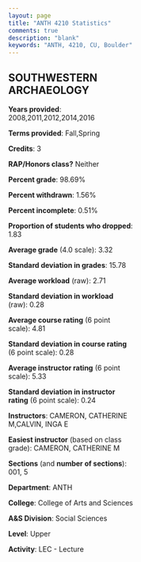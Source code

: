 ```yaml
---
layout: page
title: "ANTH 4210 Statistics"
comments: true
description: "blank"
keywords: "ANTH, 4210, CU, Boulder"
--- 
```

<head>
<script src="https://ajax.googleapis.com/ajax/libs/jquery/2.1.3/jquery.min.js"></script>
<script src="https://dl.dropboxusercontent.com/s/pc42nxpaw1ea4o9/highcharts.js?dl=0"></script>
<!-- <script src="../assets/js/highcharts.js"></script> -->
<style type="text/css">@font-face {
	font-family: "Bebas Neue";
	src: url(https://www.filehosting.org/file/details/544349/BebasNeue%20Regular.otf) format("opentype");
	}
	h1.Bebas { 
		font-family: "Bebas Neue", Verdana, Tahoma;
	}
</style>
</head>
<body>
	<div id="container" style="float: right; width: 45%; height: 88%; margin-left: 2.5%; margin-right: 2.5%;"></div>
	<script language="JavaScript">
		$(document).ready(function() {
		var chart = {type: 'column'};
		var title = {text: 'Grade Distribution'};
		var xAxis = {categories: ['A','B','C','D','F'],crosshair: true};
		var yAxis = {min: 0,title: {text: 'Percentage'}};
		var tooltip = {headerFormat: '<center><b><span style="font-size:20px">{point.key}</span></b></center>',
		               pointFormat: '<td style="padding:0"><b>{point.y:.1f}%</b></td>',
		               footerFormat: '</table>',shared: true,useHTML: true};
		var plotOptions = {column: {pointPadding: 0.0,borderWidth: 0}};  
		var credits = {enabled: false};var series= [{name: 'Percent',data: [54.09,30.82,11.32,1.89,1.89,]}];
		var json = {};
		json.chart = chart;
		json.title = title;
		json.tooltip = tooltip;
		json.xAxis = xAxis;
		json.yAxis = yAxis;  
		json.series = series;
		json.plotOptions = plotOptions;  
		json.credits = credits;
		$('#container').highcharts(json);
	});
	</script>
</body>
			   
## SOUTHWESTERN ARCHAEOLOGY

**Years provided**: 2008,2011,2012,2014,2016

**Terms provided**: Fall,Spring

**Credits**: 3

**RAP/Honors class?** Neither

**Percent grade**: 98.69%

**Percent withdrawn**: 1.56%

**Percent incomplete**: 0.51%

**Proportion of students who dropped**: 1.83

**Average grade** (4.0 scale): 3.32

**Standard deviation in grades**: 15.78

**Average workload** (raw): 2.71

**Standard deviation in workload** (raw): 0.28

**Average course rating** (6 point scale): 4.81

**Standard deviation in course rating** (6 point scale): 0.28

**Average instructor rating** (6 point scale): 5.33

**Standard deviation in instructor rating** (6 point scale): 0.24

**Instructors**: CAMERON, CATHERINE M,CALVIN, INGA E

**Easiest instructor** (based on class grade): CAMERON, CATHERINE M

**Sections** (and **number of sections**): 001, 5

**Department**: ANTH

**College**: College of Arts and Sciences

**A&S Division**: Social Sciences

**Level**: Upper

**Activity**: LEC - Lecture